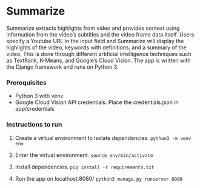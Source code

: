 # Summarize

Summarize extracts highlights from video and provides context using information from the video’s subtitles and the video frame data itself. Users specify a Youtube URL in the input field and Summarize will display the highlights of the video, keywords with definitions, and a summary of the video. This is done through different artificial intelligence techniques such as TextRank, K-Means, and Google’s Cloud Vision. The app is written with the Django framework and runs on Python 3. 

### Prerequisites
- Python 3 with venv
- Google Cloud Vision API credentials. Place the credentials.json in app/credentials

### Instructions to run

1. Create a virtual environment to isolate dependencies.
`python3 -m venv env`

2. Enter the virtual environment.
`source env/bin/activate`

3. Install dependencies.
`pip install -r requirements.txt`

4. Run the app on localhost:8080/
`python3 manage.py runserver 8080`
